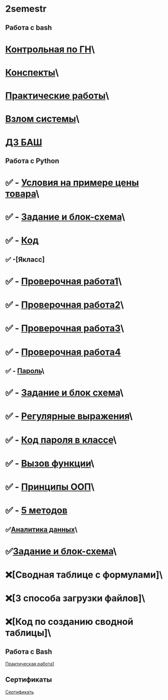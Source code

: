 # 2semestr
## Работа с bash
# [Контрольная по ГН](https://docs.google.com/document/d/1B_AR8fz20wO4QpFGVVcVYpdlDAfXzf_2y4rIiR4xrWY/edit?usp=drivesdk)\
# [Конспекты](https://drive.google.com/drive/folders/1wl_n9XSktrq0vmBp8Xy_x52jzGs0-mE0?usp=drive_link)\
# [Практические работы](https://docs.google.com/document/d/1c6dJjY2E8Nd2wS1dGhxW3XkspxdnlWiVMhsYji9bx1U/edit?usp=sharing)\
# [Взлом системы](https://docs.google.com/document/d/18IIt1Hk2NYjCsOr8ORRESPU1GCMNmMXUQboUBSWuofI/edit?usp=sharing)\
# [ДЗ БАШ](https://docs.google.com/document/d/1XYZss9z3_sus-Qwi7StJho9fnYM9-rQtNSHeIgvgksQ/edit?tab=t.0)
## Работа с Python
# ✅ - [Условия на примере цены товара](https://colab.research.google.com/drive/1G_EZEX2KbKCcde4jEHlQpqX-jXfUIoje#scrollTo=txq5Wj4tfRGB)\
# ✅ - [Задание и блок-схема](https://colab.research.google.com/drive/1G_EZEX2KbKCcde4jEHlQpqX-jXfUIoje#scrollTo=emKGuCu-h0cS&line=1&uniqifier=1)\
# ✅ - [Код](https://colab.research.google.com/drive/1G_EZEX2KbKCcde4jEHlQpqX-jXfUIoje#scrollTo=emKGuCu-h0cS&line=1&uniqifier=1)

## ✅ -[Якласс]

# ✅ - [Проверочная работа1](https://www.yaklass.ru/TestWork/Results/23002086?from=%2Ftestwork)\
# ✅ - [Проверочная работа2](https://www.yaklass.ru/TestWork/Results/22963632?from=%2Ftestwork)\
# ✅ - [Проверочная работа3](https://www.yaklass.ru/TestWork/Results/23100122?from=%2Ftestworkс)\
# ✅ - [Проверочная работа4](https://www.yaklass.ru/TestWork/Results/22938148?from=%2Ftestwork)

## ✅ - [Пароль](https://colab.research.google.com/drive/1G_EZEX2KbKCcde4jEHlQpqX-jXfUIoje#scrollTo=XQWtZWNNr_Cp)\
# ✅ - [Задание и блок схема](https://colab.research.google.com/drive/1G_EZEX2KbKCcde4jEHlQpqX-jXfUIoje#scrollTo=XQWtZWNNr_Cp)\
# ✅ - [Регулярные выражения](https://colab.research.google.com/drive/1G_EZEX2KbKCcde4jEHlQpqX-jXfUIoje#scrollTo=ZS2fU_drqX6h)\
# ✅ - [Код пароля в классе](https://colab.research.google.com/drive/1G_EZEX2KbKCcde4jEHlQpqX-jXfUIoje#scrollTo=8-8ZfLSLyFK5&line=1&uniqifier=1)\
# ✅ - [Вызов функции](https://colab.research.google.com/drive/1G_EZEX2KbKCcde4jEHlQpqX-jXfUIoje#scrollTo=_2N4qD3N8Sau)\
# ✅ - [Принципы ООП](https://colab.research.google.com/drive/1G_EZEX2KbKCcde4jEHlQpqX-jXfhttps://colab.research.google.com/drive/1G_EZEX2KbKCcde4jEHlQpqX-jXfUIoje#scrollTo=SvsVaxeCwKL6UIoje#scrollTo=V2eLAevz2ChR)\
# ✅ - [5 методов](https://colab.research.google.com/drive/1G_EZEX2KbKCcde4jEHlQpqX-jXfUIoje#scrollTo=SvsVaxeCwKL6)

## ✅[Аналитика данных](https://app.diagrams.net/#G1bdcP3OiDcEADn3TipmEa1PqJ_kupxFMD#%7B%22pageId%22%3A%22PrTM6MTqaT5qHNGuFR7M%22%7D)\
# ✅[Задание и блок-схема](https://app.diagrams.net/#G1bdcP3OiDcEADn3TipmEa1PqJ_kupxFMD#%7B%22pageId%22%3A%22PrTM6MTqaT5qHNGuFR7M%22%7D)\
# ❌[Сводная таблице с формулами]\
# ❌[3 способа загрузки файлов]\
# ❌[Код по созданию сводной таблицы]\


## Работа с Bash

[Практическая работа1](https://docs.google.com/document/d/1c6dJjY2E8Nd2wS1dGhxW3XkspxdnlWiVMhsYji9bx1U/edit?tab=t.0)
## Сертификаты
[Сертификать](https://drive.google.com/drive/folders/1jopE5S4RjNQmv-F8HrG8H9uzv_lHJpUB?usp=drive_link)


